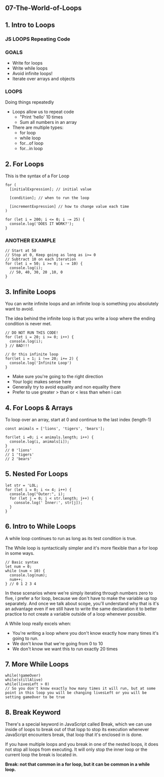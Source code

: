 ## 07-The-World-of-Loops

## 1. Intro to Loops

### JS LOOPS Repeating Code

### GOALS

- Write for loops
- Write while loops
- Avoid infinite loops!
- Iterate over arrays and objects

### LOOPS

Doing things repeatedly

- Loops allow us to repeat code
  - "Print 'hello' 10 times
  - Sum all numbers in an array
- There are multiple types:
  - for loop
  - while loop
  - for...of loop
  - for...in loop

## 2. For Loops

This is the syntax of a For Loop

```
for (
  [initialExpression]; // initial value

  [condition]; // when to run the loop

  [incrementExpression] // how to change value each time
)
```

```
for (let i = 200; i <= 0; i -= 25) {
  console.log('DOES IT WORK?');
}
```

### ANOTHER EXAMPLE

```
// Start at 50
// Stop at 0, Keep going as long as i>= 0
// Subtract 10 on each iteration
for (let i = 50; i >= 0; i -= 10) {
  console.log(i);
  // 50, 40, 30, 20 ,10, 0
}
```

## 3. Infinite Loops

You can write infinite loops and an infinite loop is something you absolutely want to avoid.

The idea behind the infinite loop is that you write a loop where the ending condition is never met.

```
// DO NOT RUN THIS CODE!
for (let i = 20; i >= 0; i++) {
  console.log(i);
} // BAD!!!

// Or this infinite loop
for(let i = 1; i !== 20; i+= 2) {
  console.log('Infinite Loop')
}
```

- Make sure you're going to the right direction
- Your logic makes sense here
- Generally try to avoid equality and non equality there
- Prefer to use greater > than or < less than when i can

## 4. For Loops & Arrays
To loop over an array, start at 0 and continue to the last index (length-1)

```
const animals = ['lions', 'tigers', 'bears'];

for(let i =0; i < animals.length; i++) {
  console.log(i, animals[i]);
}
// 0 'lions'
// 1 'tigers'
// 2 'bears'
```

## 5. Nested For Loops
```
let str = 'LOL;
for (let i = 0; i <= 4; i++) {
  console.log("Outer:", i);  
  for (let j = 0; j < str.length; j++) {
    console.log(' Inner:', str[j]);
  }
}
```
## 6. Intro to While Loops
A while loop continues to run as long as its test condition is true.

The While loop is syntactically simpler and it's more flexible than a for loop in some ways.

```
// Basic syntax
let num = 0;
while (num < 10) {
  console.log(num);
  num++;
} // 0 1 2 3 4
```

In these scenarios where we're simply iterating through numbers zero to five, i prefer a for loop, because we don't have to make the variable up top separately. And once we talk about scope, you'll understand why that is it's an advantage even if we still have to write the same declaration it to better practice to not create a variable outside of a loop whenever possible.

A While loop really excels when:  
- You're writing a loop where you don't know exactly how many times it's going to run.
- We don't know that we're going from 0 to 10
- We don't know we want this to run exactly 20 times

## 7. More While Loops
```
while(!gameOver)
while(stillAlive)
while(livesLeft > 0)
// So you don't know exactly how many times it will run, but at some point in this loop you will be changing livesLeft or you will be setting gameOver to be true
```

## 8. Break Keyword

There's a special keyword in JavaScript called Break, which we can use inside of loops to break out of that lopp to stop its execution whenever JavaScript encounters break, that loop that it's enclosed in is done.

If you have multiple loops and you break in one of the nested loops, it does not stop all loops from executing. It will only stop the inner loop or the current loop the break is located in.

**Break: not that common in a for loop, but it can be common in a while loop.**
